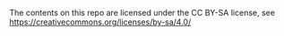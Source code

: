 The contents on this repo are licensed under the CC BY-SA license, see https://creativecommons.org/licenses/by-sa/4.0/
